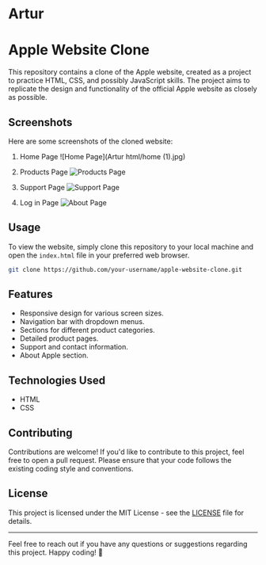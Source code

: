 # Artur
# Apple Website Clone

This repository contains a clone of the Apple website, created as a project to practice HTML, CSS, and possibly JavaScript skills. The project aims to replicate the design and functionality of the official Apple website as closely as possible.

## Screenshots

Here are some screenshots of the cloned website:

1. Home Page
   ![Home Page](Artur html/home (1).jpg)

2. Products Page
   ![Products Page](Arturhtml/shop.jpg)

3. Support Page
   ![Support Page](Arturhtml/sup.jpg)

4. Log in Page
   ![About Page](Arturhtml/log.jpg)

## Usage

To view the website, simply clone this repository to your local machine and open the `index.html` file in your preferred web browser.

```bash
git clone https://github.com/your-username/apple-website-clone.git
```

## Features

- Responsive design for various screen sizes.
- Navigation bar with dropdown menus.
- Sections for different product categories.
- Detailed product pages.
- Support and contact information.
- About Apple section.

## Technologies Used

- HTML
- CSS

## Contributing

Contributions are welcome! If you'd like to contribute to this project, feel free to open a pull request. Please ensure that your code follows the existing coding style and conventions.

## License

This project is licensed under the MIT License - see the [LICENSE](LICENSE) file for details.

---

Feel free to reach out if you have any questions or suggestions regarding this project. Happy coding! 🍏
